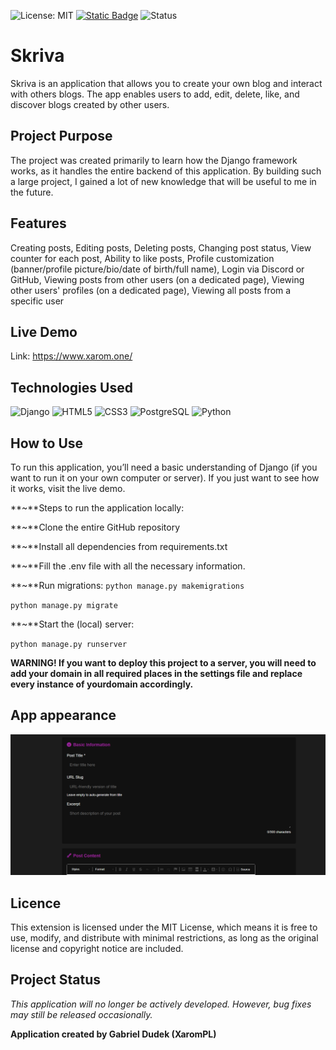 ![License: MIT](https://img.shields.io/badge/License-MIT-green.svg?style=for-the-badge)
[![Static Badge](https://img.shields.io/badge/telegram-blue?style=for-the-badge&logo=telegram&logoColor=white&logoSize=auto)](https://t.me/mrxarom)
![Status](https://img.shields.io/badge/Status-Development-informational?style=for-the-badge&logo=github)

# Skriva
Skriva is an application that allows you to create your own blog and interact with others blogs. The app enables users to add, edit, delete, like, and discover blogs created by other users.

## Project Purpose
The project was created primarily to learn how the Django framework works, as it handles the entire backend of this application. By building such a large project, I gained a lot of new knowledge that will be useful to me in the future.

## Features
Creating posts, Editing posts, Deleting posts, Changing post status, View counter for each post, Ability to like posts, Profile customization (banner/profile picture/bio/date of birth/full name), Login via Discord or GitHub, Viewing posts from other users (on a dedicated page), Viewing other users' profiles (on a dedicated page), Viewing all posts from a specific user

## Live Demo
Link: https://www.xarom.one/


## Technologies Used

![Django](https://img.shields.io/badge/Django-092E20?style=for-the-badge&logo=django&logoColor=white)
![HTML5](https://img.shields.io/badge/HTML5-E34F26?style=for-the-badge&logo=html5&logoColor=white)
![CSS3](https://img.shields.io/badge/CSS3-1572B6?style=for-the-badge&logo=css3&logoColor=white)
![PostgreSQL](https://img.shields.io/badge/PostgreSQL-4169E1?style=for-the-badge&logo=postgresql&logoColor=white)
![Python](https://img.shields.io/badge/Python-3776AB?style=for-the-badge&logo=python&logoColor=white)

## How to Use
To run this application, you’ll need a basic understanding of Django (if you want to run it on your own computer or server). If you just want to see how it works, visit the live demo.

**~**Steps to run the application locally:

**~**Clone the entire GitHub repository

**~**Install all dependencies from requirements.txt

**~**Fill the .env file with all the necessary information.

**~**Run migrations:
`python manage.py makemigrations`

`python manage.py migrate`

**~**Start the (local) server:

`python manage.py runserver`

**WARNING! If you want to deploy this project to a server, you will need to add your domain in all required places in the settings file and replace every instance of yourdomain accordingly.**

## App appearance
![App viev](media/app_preview.gif)

## Licence
This extension is licensed under the MIT License, which means it is free to use, modify, and distribute with minimal restrictions, as long as the original license and copyright notice are included.

## Project Status
*This application will no longer be actively developed. However, bug fixes may still be released occasionally.*

**Application created by Gabriel Dudek (XaromPL)**
